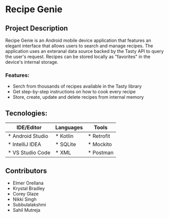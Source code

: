 # Recipe Genie

## Project Description
Recipe Genie is an Android mobile device application that features an
elegant interface that allows users to search and manage recipes. The
application uses an exteranal data source backed by the Tasty API to query the
user's request. Recipes can be stored locally as "favorites" in the device's
internal storage.

### Features: 
 * Serch from thousands of recipes available in the Tasty library
 * Get step-by-step instructions on how to cook every recipe
 * Store, create, update and delete recipes from internal memory

## Tecnologies:
| IDE/Editor        | Languages   | Tools      |
| ----------------- | ----------- | ---------- |
| * Android Studio  | * Kotlin    | * Retrofit |
| * IntelliJ IDEA   | * SQLite    | * Mockito  |
| * VS Studio Code  | * XML       | * Postman  |


## Contributors
* Elmer Orellana
* Krystal Bradley
* Corey Glaze 
* Nikki Singh
* Subbulalakshmi  
* Sahil Mutreja  
